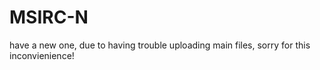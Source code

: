 MSIRC-N
=======

 have a new one, due to having trouble uploading main files, sorry for this inconvienience!
